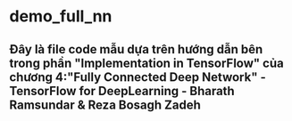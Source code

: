 # demo_full_nn
## Đây là file code mẫu dựa trên hướng dẫn bên trong phần "Implementation in TensorFlow" của chương 4:"Fully Connected Deep Network" - TensorFlow for DeepLearning - Bharath Ramsundar & Reza Bosagh Zadeh
